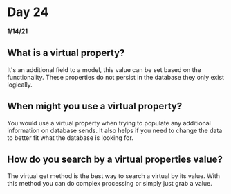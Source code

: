 # Day 24
__1/14/21__

## What is a virtual property?
It's an additional field to a model, this value can be set based on the functionality. These properties do not persist in the database they only exist logically.

## When might you use a virtual property?
You would use a virtual property when trying to populate any additional information on database sends. It also helps if you need to change the data to better fit what the database is looking for. 


## How do you search by a virtual properties value?
The virtual get method is the best way to search a virtual by its value. With this method you can do complex processing or simply just grab a value.

